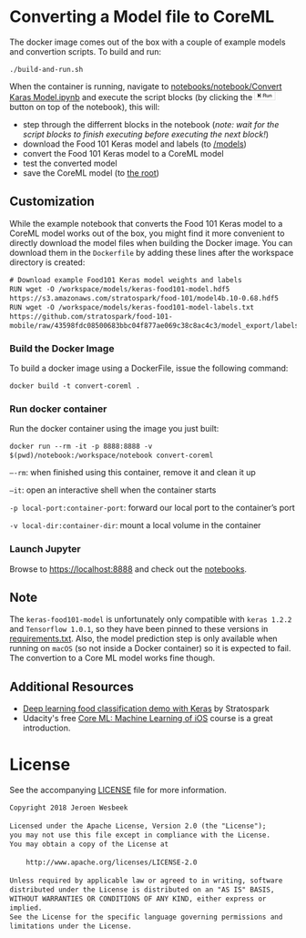 # Converting a Model file to CoreML

The docker image comes out of the box with a couple of example models and convertion scripts. To build and run:

```
./build-and-run.sh
```

When the container is running, navigate to [notebooks/notebook/Convert Karas Model.ipynb](http://127.0.0.1:8888/notebooks/notebook/Convert%20Food%20101%20Karas%20Model.ipynb) and execute the script blocks (by clicking the ![Run](run-button.png) button on top of the notebook), this will:

- step through the differrent blocks in the notebook (_note: wait for the script blocks to finish executing before executing the next block!_)
- download the Food 101 Keras model and labels (to [/models](http://127.0.0.1:8888/tree/models))
- convert the Food 101 Keras model to a CoreML model 
- test the converted model
- save the CoreML model (to [the root](http://127.0.0.1:8888/tree))

## Customization

While the example notebook that converts the Food 101 Keras model to a CoreML model works out of the box, you might find it more convenient to directly download the model files when building the Docker image. You can download them in the `Dockerfile` by adding these lines after the workspace directory is created:

```
# Download example Food101 Keras model weights and labels
RUN wget -O /workspace/models/keras-food101-model.hdf5 https://s3.amazonaws.com/stratospark/food-101/model4b.10-0.68.hdf5
RUN wget -O /workspace/models/keras-food101-model-labels.txt https://github.com/stratospark/food-101-mobile/raw/43598fdc08500683bbc04f877ae069c38c8ac4c3/model_export/labels.txt
``` 

### Build the Docker Image
To build a docker image using a DockerFile, issue the following command:

```
docker build -t convert-coreml .
```

### Run docker container

Run the docker container using the image you just built: 

```
docker run --rm -it -p 8888:8888 -v $(pwd)/notebook:/workspace/notebook convert-coreml
```

`—-rm`: when finished using this container, remove it and clean it up

`—it`: open an interactive shell when the container starts

`-p local-port:container-port`: forward our local port to the container’s port 

`-v local-dir:container-dir`: mount a local volume in the container

### Launch Jupyter

Browse to [https://localhost:8888](https://localhost:8888) and check out the [notebooks](http://0.0.0.0:8888/tree/notebook).

## Note

The `keras-food101-model` is unfortunately only compatible with `keras 1.2.2` and `Tensorflow 1.0.1`, so they have been pinned to these versions in [requirements.txt](https://github.com/4np/CoreML-Docker/blob/master/requirements.txt). Also, the model prediction step is only available when running on `macOS` (so not inside a Docker container) so it is expected to fail. The convertion to a Core ML model works fine though.

## Additional Resources

- [Deep learning food classification demo with Keras](http://blog.stratospark.com/deep-learning-applied-food-classification-deep-learning-keras.html) by Stratospark
- Udacity's free [Core ML: Machine Learning of iOS](https://www.udacity.com/course/core-ml--ud1038) course is a great introduction.

# License

See the accompanying [LICENSE](LICENSE) file for more information.

```
Copyright 2018 Jeroen Wesbeek

Licensed under the Apache License, Version 2.0 (the "License");
you may not use this file except in compliance with the License.
You may obtain a copy of the License at

    http://www.apache.org/licenses/LICENSE-2.0

Unless required by applicable law or agreed to in writing, software
distributed under the License is distributed on an "AS IS" BASIS,
WITHOUT WARRANTIES OR CONDITIONS OF ANY KIND, either express or implied.
See the License for the specific language governing permissions and
limitations under the License.
```